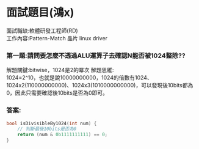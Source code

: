 # 面試題目(鴻x)
 面試職缺:軟體研發工程師(RD)  
 工作內容:Pattern-Match 晶片 linux driver

### 第一題:請問要怎麼不透過ALU運算子去確認N能否被1024整除??
解題關鍵:bitwise，1024是2的冪次
解題思維:  
1024=2^10，也就是說10000000000，1024的倍數有1024、1024x2(110000000000)、1024x3(1010000000000)，可以發現後10bits都為0，因此只需要確認後10bits是否為0即可。  

### 答案:  
````C++
bool isDivisibleBy1024(int num) {
    // 判斷最後10bits是否為0
    return (num & 0b1111111111) == 0;
}
````
